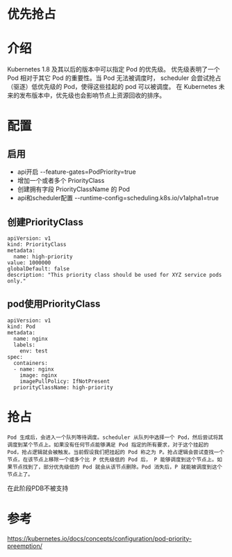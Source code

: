 # 优先抢占

# 介绍

Kubernetes 1.8 及其以后的版本中可以指定 Pod 的优先级。
优先级表明了一个 Pod 相对于其它 Pod 的重要性。当 Pod 无法被调度时，
scheduler 会尝试抢占（驱逐）低优先级的 Pod，使得这些挂起的 pod 可以被调度。
在 Kubernetes 未来的发布版本中，优先级也会影响节点上资源回收的排序。

# 配置

## 启用
- api开启 --feature-gates=PodPriority=true
- 增加一个或者多个 PriorityClass
- 创建拥有字段 PriorityClassName 的 Pod
- api和scheduler配置 --runtime-config=scheduling.k8s.io/v1alpha1=true

## 创建PriorityClass

```
apiVersion: v1
kind: PriorityClass
metadata:
  name: high-priority
value: 1000000
globalDefault: false
description: "This priority class should be used for XYZ service pods only."
```

## pod使用PriorityClass

```
apiVersion: v1
kind: Pod
metadata:
  name: nginx
  labels:
    env: test
spec:
  containers:
  - name: nginx
    image: nginx
    imagePullPolicy: IfNotPresent
  priorityClassName: high-priority
```

# 抢占

```
Pod 生成后，会进入一个队列等待调度。scheduler 从队列中选择一个 Pod，然后尝试将其调度到某个节点上。如果没有任何节点能够满足 Pod 指定的所有要求，对于这个挂起的 Pod，抢占逻辑就会被触发。当前假设我们把挂起的 Pod 称之为 P。抢占逻辑会尝试查找一个节点，在该节点上移除一个或多个比 P 优先级低的 Pod 后， P 能够调度到这个节点上。如果节点找到了，部分优先级低的 Pod 就会从该节点删除。Pod 消失后，P 就能被调度到这个节点上了。
```

在此阶段PDB不被支持

# 参考

https://kubernetes.io/docs/concepts/configuration/pod-priority-preemption/